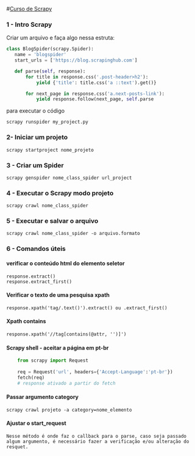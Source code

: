 #[Curso de Scrapy](https://www.udemy.com/course/python-com-scrapy/)

### 1 - Intro Scrapy

Criar um arquivo e faça algo nessa estruta:

 ```py
class BlogSpider(scrapy.Spider):
    name = 'blogspider'
    start_urls = ['https://blog.scrapinghub.com']

    def parse(self, response):
        for title in response.css('.post-header>h2'):
            yield {'title': title.css('a ::text').get()}

        for next_page in response.css('a.next-posts-link'):
            yield response.follow(next_page, self.parse 
```
para executar o código

    scrapy runspider my_project.py  

### 2- Iniciar um projeto

    scrapy startproject nome_projeto 

### 3 - Criar um Spider

    scrapy genspider nome_class_spider url_project 

### 4 - Executar o Scrapy modo projeto

    scrapy crawl nome_class_spider 

### 5 - Executar e salvar o arquivo

    scrapy crawl nome_class_spider -o arquivo.formato 

### 6 - Comandos úteis

#### verificar o conteúdo html do elemento seletor

    response.extract() 
    response.extract_first() 

#### Verificar o texto de uma pesquisa xpath

    response.xpath('tag/.text()').extract() ou .extract_first() 

#### Xpath contains

    response.xpath('//tag[contains(@attr, '')]') 

#### Scrapy shell - aceitar a página em pt-br

```py
    from scrapy import Request
    
    req = Request('url', headers={'Accept-Language':'pt-br'})
    fetch(req)
    # response ativado a partir do fetch
```

#### Passar argumento category

    scrapy crawl projeto -a category=nome_elemento

#### Ajustar o start_request

    Nesse método é onde faz o callback para o parse, caso seja passado algum argumento, é necessário fazer a verificação e/ou alteração do resquet.